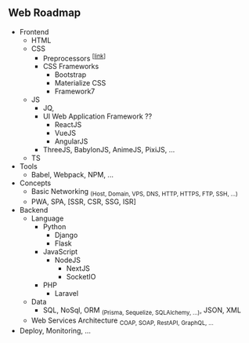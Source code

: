 <!--I IMPORT THIS FROM ANOTHER REPOSITORY OF MINE: wen-instructor -->
<!--Also this was originaly in my py-instructor repository -->

## Web Roadmap
- Frontend
  - HTML
  - CSS
    - Preprocessors <sup>[[link](https://www.lambdatest.com/blog/css-preprocessors-sass-vs-less-vs-stylus-with-examples/)]</sup>
    - CSS Frameworks
      - Bootstrap
      - Materialize CSS
      - Framework7
  - JS
    - JQ,
    - UI Web Application Framework ??
      - ReactJS
      - VueJS
      - AngularJS
    - ThreeJS, BabylonJS, AnimeJS, PixiJS, ... 
  - TS
- Tools
  - Babel, Webpack, NPM, ...
- Concepts
  - Basic Networking <sub>(Host, Domain, VPS, DNS, HTTP, HTTPS, FTP, SSH, ...)</sub>
  - PWA, SPA, [SSR, CSR, SSG, ISR]
- Backend
    - Language
        - Python
            - Django
            - Flask
        - JavaScript
            - NodeJS
                - NextJS
                - SocketIO
        - PHP
            - Laravel
    - Data
        - SQL, NoSql, ORM <sub>(Prisma, Sequelize, SQLAlchemy, ...)</sub>, JSON, XML
    - Web Services Architecture <sub>COAP, SOAP, RestAPI, GraphQL, ...</sub>
- Deploy, Monitoring, ...